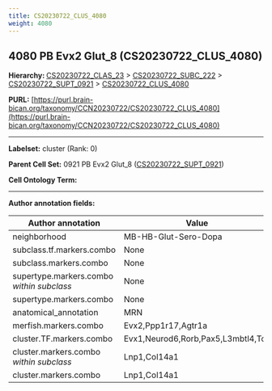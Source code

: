 ```yaml
---
title: CS20230722_CLUS_4080
weight: 4080
---
```

## 4080 PB Evx2 Glut_8 (CS20230722_CLUS_4080)
<b>Hierarchy: </b>
[CS20230722_CLAS_23](../CS20230722_CLAS_23) >
[CS20230722_SUBC_222](../CS20230722_SUBC_222) >
[CS20230722_SUPT_0921](../CS20230722_SUPT_0921) >
[CS20230722_CLUS_4080](../CS20230722_CLUS_4080)

**PURL:** [https://purl.brain-bican.org/taxonomy/CCN20230722/CS20230722_CLUS_4080](https://purl.brain-bican.org/taxonomy/CCN20230722/CS20230722_CLUS_4080)

---


**Labelset:** cluster (Rank: 0)

**Parent Cell Set:** 0921 PB Evx2 Glut_8 ([CS20230722_SUPT_0921](../CS20230722_SUPT_0921))



**Cell Ontology Term:** 

[MARKER GENES.]: #


---

[TRANSFERRED ANNOTATIONS.]: #


[AUTHOR ANNOTATION FIELDS.]: #


**Author annotation fields:**

| Author annotation | Value |
|-------------------|-------|
|neighborhood|MB-HB-Glut-Sero-Dopa|
|subclass.tf.markers.combo|None|
|subclass.markers.combo|None|
|supertype.markers.combo _within subclass_|None|
|supertype.markers.combo|None|
|anatomical_annotation|MRN|
|merfish.markers.combo|Evx2,Ppp1r17,Agtr1a|
|cluster.TF.markers.combo|Evx1,Neurod6,Rorb,Pax5,L3mbtl4,Tox|
|cluster.markers.combo _within subclass_|Lnp1,Col14a1|
|cluster.markers.combo|Lnp1,Col14a1|
